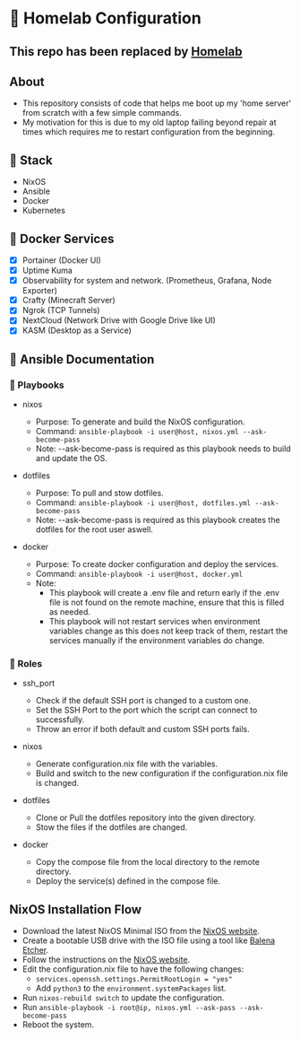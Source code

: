 # 🧪 Homelab Configuration 

## **This repo has been replaced by [Homelab](https://github.com/ushiradineth/homelab)**

## About

- This repository consists of code that helps me boot up my 'home server' from scratch with a few simple commands.
- My motivation for this is due to my old laptop failing beyond repair at times which requires me to restart configuration from the beginning.

## 🔧 Stack

- NixOS
- Ansible
- Docker
- Kubernetes

## 🐋 Docker Services

- [x] Portainer (Docker UI)
- [x] Uptime Kuma
- [x] Observability for system and network. (Prometheus, Grafana, Node Exporter)
- [x] Crafty (Minecraft Server)
- [x] Ngrok (TCP Tunnels)
- [x] NextCloud (Network Drive with Google Drive like UI)
- [x] KASM (Desktop as a Service)

## 📂 Ansible Documentation

### 📖 Playbooks

- nixos

  - Purpose: To generate and build the NixOS configuration.
  - Command: `ansible-playbook -i user@host, nixos.yml --ask-become-pass`
  - Note: --ask-become-pass is required as this playbook needs to build and update the OS.

- dotfiles

  - Purpose: To pull and stow dotfiles.
  - Command: `ansible-playbook -i user@host, dotfiles.yml --ask-become-pass`
  - Note: --ask-become-pass is required as this playbook creates the dotfiles for the root user aswell.

- docker

  - Purpose: To create docker configuration and deploy the services.
  - Command: `ansible-playbook -i user@host, docker.yml`
  - Note:
    - This playbook will create a .env file and return early if the .env file is not found on the remote machine, ensure that this is filled as needed.
    - This playbook will not restart services when environment variables change as this does not keep track of them, restart the services manually if the environment variables do change.

### 👷 Roles

- ssh_port

  - Check if the default SSH port is changed to a custom one.
  - Set the SSH Port to the port which the script can connect to successfully.
  - Throw an error if both default and custom SSH ports fails.

- nixos

  - Generate configuration.nix file with the variables.
  - Build and switch to the new configuration if the configuration.nix file is changed.

- dotfiles

  - Clone or Pull the dotfiles repository into the given directory.
  - Stow the files if the dotfiles are changed.

- docker

  - Copy the compose file from the local directory to the remote directory.
  - Deploy the service(s) defined in the compose file.

## NixOS Installation Flow

- Download the latest NixOS Minimal ISO from the [NixOS website](https://nixos.org/download/).
- Create a bootable USB drive with the ISO file using a tool like [Balena Etcher](https://etcher.balena.io/).
- Follow the instructions on the [NixOS website](https://nixos.org/manual/nixos/stable/#sec-installation).
- Edit the configuration.nix file to have the following changes:
    - `services.openssh.settings.PermitRootLogin = "yes"`
    - Add `python3` to the `environment.systemPackages` list.
- Run `nixos-rebuild switch` to update the configuration.
- Run `ansible-playbook -i root@ip, nixos.yml --ask-pass --ask-become-pass`
- Reboot the system.
